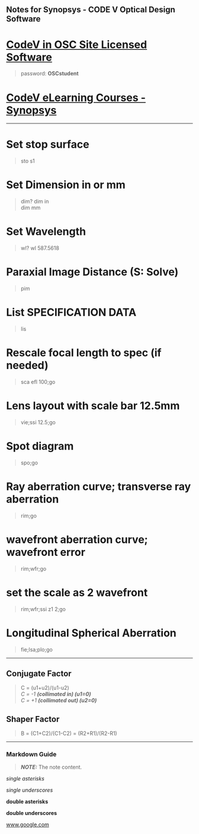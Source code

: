 Notes for Synopsys - CODE V Optical Design Software
---
# [CodeV in OSC Site Licensed Software](https://wp.optics.arizona.edu/helpdesk/osc-site-licensed-software/other-links/)
> password: **OSCstudent**

# [CodeV eLearning Courses - Synopsys](https://www.synopsys.com/optical-solutions/support/online-learning.html/)

---

# Set stop surface
> sto s1

# Set Dimension in or mm
> dim?
> dim in  
> dim mm

# Set Wavelength 
> wl?
> wl 587.5618

# Paraxial Image Distance (S: Solve)
> pim

# List SPECIFICATION DATA
> lis

# Rescale focal length to spec (if needed)
> sca efl 100;go

# Lens layout with scale bar 12.5mm
> vie;ssi 12.5;go

# Spot diagram
> spo;go

# Ray aberration curve; transverse ray aberration
> rim;go

# wavefront aberration curve; wavefront error
> rim;wfr;go

# set the scale as 2 wavefront
> rim;wfr;ssi z1 2;go

# Longitudinal Spherical Aberration
> fie;lsa;plo;go

---


## Conjugate Factor
> C = (u1+u2)/(u1-u2)  
_C = -1 **(collimated in) (u1=0)**_  
_C = +1 **(collimated out) (u2=0)**_  

## Shaper Factor
> B = (C1+C2)/(C1-C2) = (R2+R1)/(R2-R1)


---





### Markdown Guide

> **_NOTE:_**  The note content.

*single asterisks*

_single underscores_

**double asterisks**

__double underscores__

www.google.com

